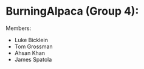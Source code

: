 # BurningAlpaca (Group 4):
Members:
  * Luke Bicklein
  * Tom Grossman
  * Ahsan Khan
  * James Spatola
